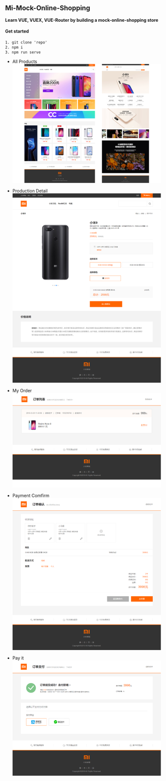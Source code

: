 ## Mi-Mock-Online-Shopping 

**Learn VUE, VUEX, VUE-Router by building a mock-online-shopping store**

#### Get started

```
1. git clone 'repo'
2. npm i
3. npm run serve
```


- All Products
![Products-Displau](public//imgs//products-display.png)

- Production Detail
![Production-detail](public//imgs//production-detail.png)

- My Order
![My-Order](public//imgs//order-list.png)

- Payment Comfirm
![Payment-Comfirm](public//imgs//confirm.png)

- Pay it
![Pay it](public//imgs//pay.png)
